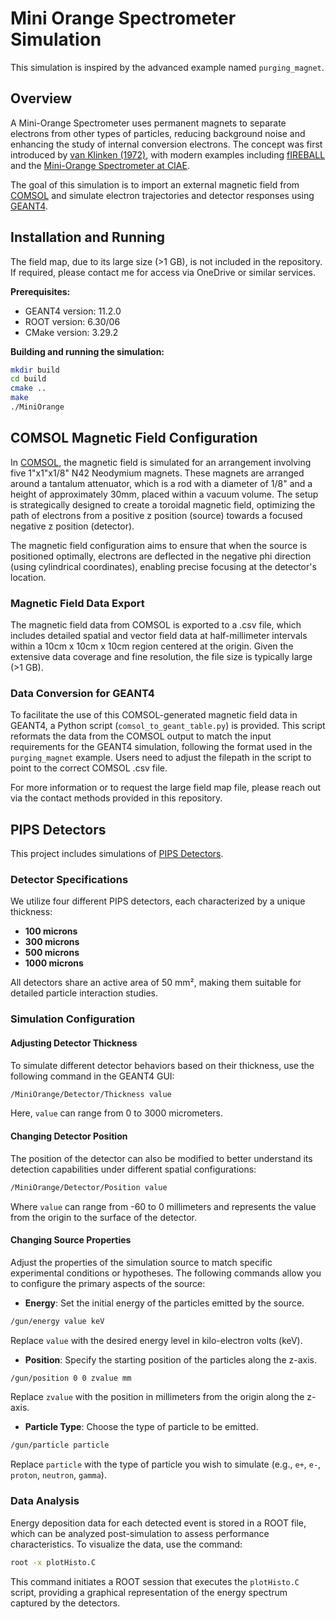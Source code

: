 # Mini Orange Spectrometer Simulation

This simulation is inspired by the advanced example named `purging_magnet`.

## Overview
A Mini-Orange Spectrometer uses permanent magnets to separate electrons from other types of particles, reducing background noise and enhancing the study of internal conversion electrons. The concept was first introduced by [van Klinken (1972)](https://doi.org/10.1016/0029-554X(72)90416-8), with modern examples including [fIREBALL](https://doi.org/10.1016/j.nima.2023.168288) and the [Mini-Orange Spectrometer at CIAE](https://iopscience.iop.org/article/10.1088/1674-1137/40/8/086002/pdf).

The goal of this simulation is to import an external magnetic field from [COMSOL](https://www.comsol.com) and simulate electron trajectories and detector responses using [GEANT4](https://geant4.web.cern.ch).

## Installation and Running

The field map, due to its large size (>1 GB), is not included in the repository. If required, please contact me for access via OneDrive or similar services.

**Prerequisites:**
- GEANT4 version: 11.2.0
- ROOT version: 6.30/06
- CMake version: 3.29.2

**Building and running the simulation:**
```bash
mkdir build
cd build
cmake ..
make
./MiniOrange
```

## COMSOL Magnetic Field Configuration

In [COMSOL](https://www.comsol.com), the magnetic field is simulated for an arrangement involving five 1"x1"x1/8" N42 Neodymium magnets. These magnets are arranged around a tantalum attenuator, which is a rod with a diameter of 1/8" and a height of approximately 30mm, placed within a vacuum volume. The setup is strategically designed to create a toroidal magnetic field, optimizing the path of electrons from a positive z position (source) towards a focused negative z position (detector).

The magnetic field configuration aims to ensure that when the source is positioned optimally, electrons are deflected in the negative phi direction (using cylindrical coordinates), enabling precise focusing at the detector's location.

### Magnetic Field Data Export

The magnetic field data from COMSOL is exported to a .csv file, which includes detailed spatial and vector field data at half-millimeter intervals within a 10cm x 10cm x 10cm region centered at the origin. Given the extensive data coverage and fine resolution, the file size is typically large (>1 GB). 

### Data Conversion for GEANT4

To facilitate the use of this COMSOL-generated magnetic field data in GEANT4, a Python script (`comsol_to_geant_table.py`) is provided. This script reformats the data from the COMSOL output to match the input requirements for the GEANT4 simulation, following the format used in the `purging_magnet` example. Users need to adjust the filepath in the script to point to the correct COMSOL .csv file.

For more information or to request the large field map file, please reach out via the contact methods provided in this repository.

## PIPS Detectors

This project includes simulations of [PIPS Detectors](https://www.mirion.com/products/technologies/spectroscopy-scientific-analysis/research-education-and-industrial-solutions/passivated-implanted-planar-silicon-pips-detectors/standard-pips-detectors/pips-detectors-passivated-implanted-planar-silicon-detectors).

### Detector Specifications

We utilize four different PIPS detectors, each characterized by a unique thickness:
- **100 microns**
- **300 microns**
- **500 microns**
- **1000 microns**

All detectors share an active area of 50 mm², making them suitable for detailed particle interaction studies.

### Simulation Configuration

#### Adjusting Detector Thickness

To simulate different detector behaviors based on their thickness, use the following command in the GEANT4 GUI:

```bash
/MiniOrange/Detector/Thickness value
```

Here, `value` can range from 0 to 3000 micrometers. 


#### Changing Detector Position

The position of the detector can also be modified to better understand its detection capabilities under different spatial configurations:

```bash
/MiniOrange/Detector/Position value
```

Where `value` can range from -60 to 0 millimeters and represents the value from the origin to the surface of the detector.

#### Changing Source Properties

Adjust the properties of the simulation source to match specific experimental conditions or hypotheses. The following commands allow you to configure the primary aspects of the source:

- **Energy**: Set the initial energy of the particles emitted by the source.

```bash
/gun/energy value keV
```

Replace `value` with the desired energy level in kilo-electron volts (keV).

- **Position**: Specify the starting position of the particles along the z-axis.

```bash
/gun/position 0 0 zvalue mm
```

Replace `zvalue` with the position in millimeters from the origin along the z-axis.

- **Particle Type**: Choose the type of particle to be emitted.


```bash
/gun/particle particle 

```

Replace `particle` with the type of particle you wish to simulate (e.g., `e+`, `e-`, `proton`, `neutron`, `gamma`). 

### Data Analysis

Energy deposition data for each detected event is stored in a ROOT file, which can be analyzed post-simulation to assess performance characteristics. To visualize the data, use the command:

```bash
root -x plotHisto.C
```

This command initiates a ROOT session that executes the `plotHisto.C` script, providing a graphical representation of the energy spectrum captured by the detectors.
